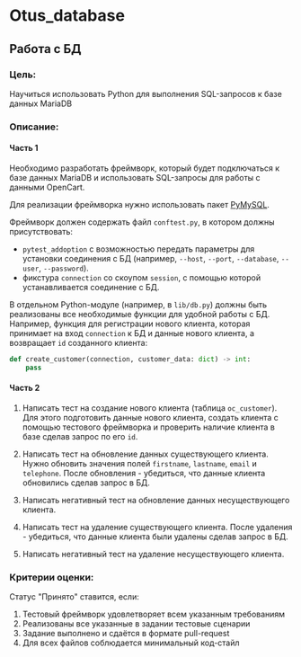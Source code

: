 # Otus_database
## Работа с БД

### Цель:

Научиться использовать Python для выполнения SQL-запросов к базе данных MariaDB

### Описание:

#### Часть 1

Необходимо разработать фреймворк, который будет подключаться к базе данных MariaDB и
использовать SQL-запросы для работы с данными OpenCart.

Для реализации фреймворка нужно использовать пакет [PyMySQL](https://pypi.org/project/PyMySQL/).

Фреймворк должен содержать файл `conftest.py`, в котором должны присутствовать:

- `pytest_addoption` с возможностью передать параметры для установки соединения с БД (например, `--host`, `--port`, `--database`, `--user`, `--password`).
- фикстура `connection` со скоупом `session`, с помощью которой устанавливается соединение с БД. 

В отдельном Python-модуле (например, в `lib/db.py`) должны быть реализованы все необходимые функции для удобной работы с БД. 
Например, функция для регистрации нового клиента, которая принимает на вход `connection` к БД и данные нового клиента, 
а возвращает `id` созданного клиента:

```python
def create_customer(connection, customer_data: dict) -> int:
    pass
```

#### Часть 2

1. Написать тест на создание нового клиента (таблица `oc_customer`). Для этого подготовить данные нового клиента, 
создать клиента с помощью тестового фреймворка и проверить наличие клиента в базе сделав запрос по его `id`.

2. Написать тест на обновление данных существующего клиента. Нужно обновить значения полей `firstname`, `lastname`, 
`email` и `telephone`. После обновления - убедиться, что данные клиента обновились сделав запрос в БД.

3. Написать негативный тест на обновление данных несуществующего клиента.

4. Написать тест на удаление существующего клиента. После удаления - убедиться, что данные клиента были удалены сделав запрос в БД.

5. Написать негативный тест на удаление несуществующего клиента.

### Критерии оценки:

Статус "Принято" ставится, если:

1. Тестовый фреймворк удовлетворяет всем указанным требованиям
2. Реализованы все указанные в задании тестовые сценарии
3. Задание выполнено и сдаётся в формате pull-request
4. Для всех файлов соблюдается минимальный код-стайл
